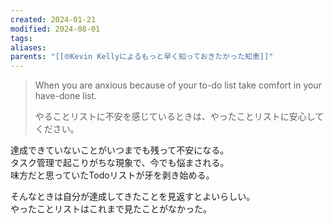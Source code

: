 ```yaml
---
created: 2024-01-21
modified: 2024-08-01
tags: 
aliases: 
parents: "[[🌐Kevin Kellyによるもっと早く知っておきたかった知恵]]"
---
```

> When you are anxious because of your to-do list take comfort in your have-done list.
> 
> やることリストに不安を感じているときは、やったことリストに安心してください。

達成できていないことがいつまでも残って不安になる。  
タスク管理で起こりがちな現象で、今でも悩まされる。  
味方だと思っていたTodoリストが牙を剥き始める。

そんなときは自分が達成してきたことを見返すとよいらしい。  
やったことリストはこれまで見たことがなかった。